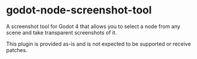 # godot-node-screenshot-tool
A screenshot tool for Godot 4 that allows you to select a node from any scene and take transparent screenshots of it.

This plugin is provided as-is and is not expected to be supported or receive patches.
